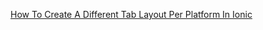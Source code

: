 [How To Create A Different Tab Layout Per Platform In Ionic](http://gonehybrid.com/how-to-create-a-different-tab-layout-per-platform-in-ionic/)
